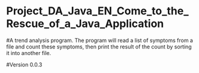 # Project_DA_Java_EN_Come_to_the_Rescue_of_a_Java_Application
#A trend analysis program.
The program will read a list of symptoms from a file and count these symptoms, then print the result of the count by sorting it into another file.

#Version 0.0.3
